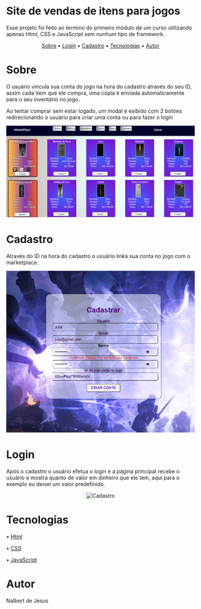 <h1> Site de vendas de itens para jogos</h1>

<p> Esse projeto foi feito ao termino do primeiro módulo de um curso utilizando apenas Html, CSS e JavaScript sem nunhum tipo de framework. </p>

<p align = "center">
<a href="#sobre">Sobre</a> •
<a href="#login">Login</a> •
<a href="#cadastro">Cadastro</a> •
<a href="#tecnologias">Tecnologias</a> •
<a href="#autor">Autor</a>
</p>

# Sobre

<p>O usuário vincula sua conta do jogo na hora do cadastro através do seu ID, assim cada item que ele compra, uma cópia é enviada automaticamente para o seu inventário no jogo.</p>
<p>Ao tentar comprar sem estar logado, um modal é exibido com 2 botões redirecionando o usuário para criar uma conta ou para fazer o login</p>

<p align="center">
 <img alt="Verificação" title="Verificação" src="./assets/Animação.gif">
 </p>

# Cadastro

Através do ID na hora do cadastro o usuário linka sua conta no jogo com o marketplace.
<p align="center">
 <img alt="Cadastro" title="Cadastro" src="./assets/cadastro.gif">
 </p>

# Login

Após o cadastro o usuário efetua o login e a página principal recebe o usuário e mostra quanto de valor em dinheiro que ele tem, aqui para o exemplo eu deixei um valor predefinido.
<p align="center">
 <img alt="Cadastro" title="Cadastro" src="./assets/login.gif">
 </p>


# Tecnologias
<p>• <a href="#">Html</a></p> 
<p>• <a href="#">CSS</a> </p> 
<p>• <a href="#">JavaScript</a> </p> 

# Autor

<p>Nalbert de Jesus </p>
